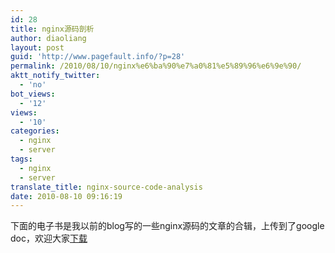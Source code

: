 ```yaml
---
id: 28
title: nginx源码剖析
author: diaoliang
layout: post
guid: 'http://www.pagefault.info/?p=28'
permalink: /2010/08/10/nginx%e6%ba%90%e7%a0%81%e5%89%96%e6%9e%90/
aktt_notify_twitter:
  - 'no'
bot_views:
  - '12'
views:
  - '10'
categories:
  - nginx
  - server
tags:
  - nginx
  - server
translate_title: nginx-source-code-analysis
date: 2010-08-10 09:16:19
---
```

下面的电子书是我以前的blog写的一些nginx源码的文章的合辑，上传到了google doc，欢迎大家[下载](http://docs.google.com/fileview?id=0BwW2sFmZEQNCMDRjYTQyOTYtNDRhMS00ODU2LTlhZDQtYTA4OTAxNTA1Yzc3&hl=en)